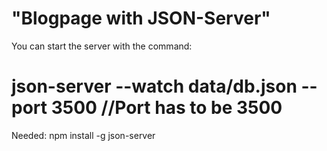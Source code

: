 # "Blogpage with JSON-Server"

You can start the server with the command:
# json-server --watch data/db.json --port 3500 //Port has to be 3500
Needed:
npm install -g json-server
